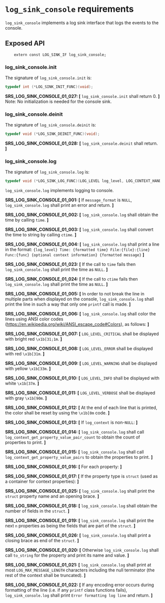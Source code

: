 # `log_sink_console` requirements

`log_sink_console` implements a log sink interface that logs the events to the console.

## Exposed API

```
    extern const LOG_SINK_IF log_sink_console;
```

### log_sink_console.init

The signature of `log_sink_console.init` is:

```c
typedef int (*LOG_SINK_INIT_FUNC)(void);
```

**SRS_LOG_SINK_CONSOLE_01_027: [** `log_sink_console.init` shall return 0. **]** Note: No initialization is needed for the console sink.

### log_sink_console.deinit

The signature of `log_sink_console.deinit` is:

```c
typedef void (*LOG_SINK_DEINIT_FUNC)(void);
```

**SRS_LOG_SINK_CONSOLE_01_028: [** `log_sink_console.deinit` shall return. **]**

### log_sink_console.log

The signature of `log_sink_console.log` is:

```c
typedef void (*LOG_SINK_LOG_FUNC)(LOG_LEVEL log_level, LOG_CONTEXT_HANDLE log_context, const char* file, const char* func, int line, const char* message_format, ...);
```

`log_sink_console.log` implements logging to console.

**SRS_LOG_SINK_CONSOLE_01_001: [** If `message_format` is `NULL`, `log_sink_console.log` shall print an error and return. **]**

**SRS_LOG_SINK_CONSOLE_01_002: [** `log_sink_console.log` shall obtain the time by calling `time`. **]**

**SRS_LOG_SINK_CONSOLE_01_003: [** `log_sink_console.log` shall convert the time to string by calling `ctime`. **]**

**SRS_LOG_SINK_CONSOLE_01_004: [** `log_sink_console.log` shall print a line in the format: `{log_level} Time: {formatted time} File:{file}:{line} Func:{func} {optional context information} {formatted message}` **]**

**SRS_LOG_SINK_CONSOLE_01_023: [** If the call to `time` fails then `log_sink_console.log` shall print the time as `NULL`. **]**

**SRS_LOG_SINK_CONSOLE_01_024: [** If the call to `ctime` fails then `log_sink_console.log` shall print the time as `NULL`. **]**

**SRS_LOG_SINK_CONSOLE_01_005: [** In order to not break the line in multiple parts when displayed on the console, `log_sink_console.log` shall print the line in such a way that only one `printf` call is made. **]**

**SRS_LOG_SINK_CONSOLE_01_006: [** `log_sink_console.log` shall color the lines using ANSI color codes (https://en.wikipedia.org/wiki/ANSI_escape_code#Colors), as follows: **]**

  **SRS_LOG_SINK_CONSOLE_01_007: [** `LOG_LEVEL_CRITICAL` shall be displayed with bright red `\x1b[31;1m`. **]**

  **SRS_LOG_SINK_CONSOLE_01_008: [** `LOG_LEVEL_ERROR` shall be displayed with red `\x1b[31m`. **]**

  **SRS_LOG_SINK_CONSOLE_01_009: [** `LOG_LEVEL_WARNING` shall be displayed with yellow `\x1b[33m`. **]**

  **SRS_LOG_SINK_CONSOLE_01_010: [** `LOG_LEVEL_INFO` shall be displayed with white `\x1b[37m`. **]**

  **SRS_LOG_SINK_CONSOLE_01_011: [** `LOG_LEVEL_VERBOSE` shall be displayed with gray `\x1b[90m`. **]**

**SRS_LOG_SINK_CONSOLE_01_012: [** At the end of each line that is printed, the color shall be reset by using the `\x1b[0m` code. **]**

**SRS_LOG_SINK_CONSOLE_01_013: [** If `log_context` is non-`NULL`: **]**

  **SRS_LOG_SINK_CONSOLE_01_014: [** `log_sink_console.log` shall call `log_context_get_property_value_pair_count` to obtain the count of properties to print. **]**

  **SRS_LOG_SINK_CONSOLE_01_015: [** `log_sink_console.log` shall call `log_context_get_property_value_pairs` to obtain the properties to print. **]**

  **SRS_LOG_SINK_CONSOLE_01_016: [** For each property: **]**

   **SRS_LOG_SINK_CONSOLE_01_017: [** If the property type is `struct` (used as a container for context properties): **]**

   **SRS_LOG_SINK_CONSOLE_01_025: [** `log_sink_console.log` shall print the `struct` property name and an opening brace. **]**

   **SRS_LOG_SINK_CONSOLE_01_018: [** `log_sink_console.log` shall obtain the number of fields in the `struct`. **]**

   **SRS_LOG_SINK_CONSOLE_01_019: [** `log_sink_console.log` shall print the next `n` properties as being the fields that are part of the `struct`. **]**

   **SRS_LOG_SINK_CONSOLE_01_026: [** `log_sink_console.log` shall print a closing brace as end of the `struct`. **]**

   **SRS_LOG_SINK_CONSOLE_01_020: [** Otherwise `log_sink_console.log` shall call `to_string` for the property and print its name and value. **]**

**SRS_LOG_SINK_CONSOLE_01_021: [** `log_sink_console.log` shall print at most `LOG_MAX_MESSAGE_LENGTH` characters including the null terminator (the rest of the context shall be truncated). **]**

**SRS_LOG_SINK_CONSOLE_01_022: [** If any encoding error occurs during formatting of the line (i.e. if any `printf` class functions fails), `log_sink_console.log` shall print `Error formatting log line` and return. **]**

